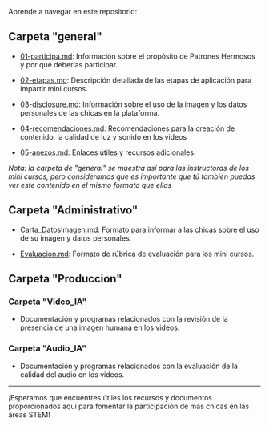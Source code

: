 Aprende a navegar en este repositorio: 


## Carpeta "general"
- [01-participa.md](./General/01-participa.md): Información sobre el propósito de Patrones Hermosos y por qué deberías participar.

- [02-etapas.md](./General/02-etapas.md): Descripción detallada de las etapas de aplicación para impartir mini cursos.

- [03-disclosure.md](./General/03-disclosure.md): Información sobre el uso de la imagen y los datos personales de las chicas en la plataforma.

- [04-recomendaciones.md](./General/04-recomendaciones.md): Recomendaciones para la creación de contenido, la calidad de luz y sonido en los videos

- [05-anexos.md](./General/05-anexos.md): Enlaces útiles y recursos adicionales.

*Nota: la carpeta de "general" se muestra así para las instructoras de los mini cursos, pero consideramos que es importante que tú también puedas ver este contenido en el mismo formato que ellas* 

## Carpeta "Administrativo"
- [Carta_DatosImagen.md](./Administrativo/Carta_DatosImagen.md): Formato para informar a las chicas sobre el uso de su imagen y datos personales.

- [Evaluacion.md](./Administrativo/Evaluacion.md): Formato de rúbrica de evaluación para los mini cursos.


## Carpeta "Produccion"
### Carpeta "Video_IA"
- Documentación y programas relacionados con la revisión de la presencia de una imagen humana en los videos.

### Carpeta "Audio_IA"
- Documentación y programas relacionados con la evaluación de la calidad del audio en los videos.

---

¡Esperamos que encuentres útiles los recursos y documentos proporcionados aquí para fomentar la participación de más chicas en las áreas STEM!


